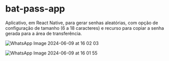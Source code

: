 # bat-pass-app
Aplicativo, em React Native, para gerar senhas aleatórias, com opção de configuração de tamanho (6 a 18 caracteres) e recurso para copiar a senha gerada para a área de transferência.

![WhatsApp Image 2024-06-09 at 16 02 03](https://github.com/GuilhermeVasconcellos/bat-pass-app/assets/43115561/13d88917-12bc-4d9c-b437-eb82aed226a2)

![WhatsApp Image 2024-06-09 at 16 01 55](https://github.com/GuilhermeVasconcellos/bat-pass-app/assets/43115561/b389dbeb-7d69-4b89-ae44-cd78f5652fb0)
